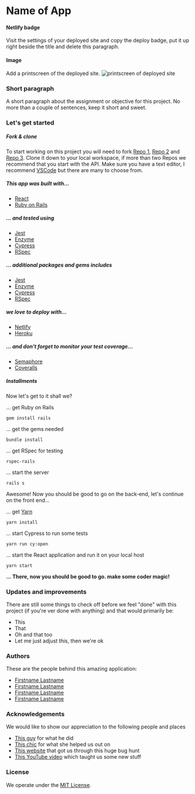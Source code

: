 # Name of App

#### Netlify badge
Visit the settings of your deployed site and copy the deploy badge, put it up right beside the title and delete this paragraph.

#### Image
Add a printscreen of the deployed site.
![printscreen of deployed site](link)

### Short paragraph

A short paragraph about the assignment or objective for this project. No more than a couple of sentences, keep it short and sweet.

### Let's get started

##### Fork & clone
To start working on this project you will need to fork  [Repo 1](url), [Repo 2](url) and [Repo 3](url). Clone it down to your local workspace, if more than two Repos we recommend that you start with the API. Make sure you have a text editor, I recommend [VSCode](https://code.visualstudio.com/) but there are many to choose from.

##### This app was built with...

* [React](https://reactjs.org/)
* [Ruby on Rails](https://rubyonrails.org/)

##### ... and tested using

* [Jest](https://jestjs.io/en/)
* [Enzyme](https://www.npmjs.com/package/enzyme)
* [Cypress](https://www.cypress.io/)
* [RSpec](https://rspec.info/)

##### ... additional packages and gems includes
* [Jest](https://jestjs.io/en/)
* [Enzyme](https://www.npmjs.com/package/enzyme)
* [Cypress](https://www.cypress.io/)
* [RSpec](https://rspec.info/)

##### we love to deploy with...

* [Netlify](https://www.netlify.com/)
* [Heroku](https://www.heroku.com/)

##### ... and don't forget to monitor your test coverage...

* [Semaphore](https://semaphoreci.com/)
* [Coveralls](https://coveralls.io/)


##### Installments
Now let's get to it shall we?

... get Ruby on Rails
```
gem install rails
```
... get the gems needed

```
bundle install
```
... get RSpec for testing
```
rspec-rails
```
... start the server
```
rails s
```
Awesome! Now you should be good to go on the back-end, let's continue on the front end...

... get [Yarn](https://yarnpkg.com/)
```
yarn install
```
... start Cypress to run some tests
```
yarn run cy:open
```
... start the React application and run it on your local host
```
yarn start
```
**... There, now you should be good to go. make some coder magic!**

### Updates and improvements
There are still some things to check off before we feel "done" with this project (if you're ver done with anything) and that would primarily be:
* This
* That
* Oh and that too
* Let me just adjust this, then we're ok

### Authors
These are the people behind this amazing application:
* [Firstname Lastname](githuburl)
* [Firstname Lastname](githuburl)
* [Firstname Lastname](githuburl)
* [Firstname Lastname](githuburl)

### Acknowledgements
We would like to show our appreciation to the following people and places
* [This guy]() for what he did
* [This chic]() for what she helped us out on
* [This website]() that got us through this huge bug hunt
* [This YouTube video]() which taught us some new stuff

### License
We operate under the [MIT License](https://en.wikipedia.org/wiki/MIT_License).
